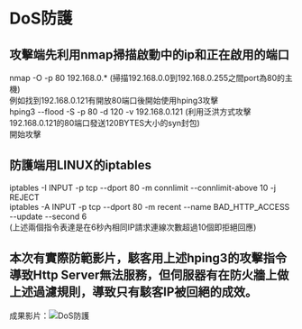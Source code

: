 # DoS防護
## 攻擊端先利用nmap掃描啟動中的ip和正在啟用的端口  
nmap -O -p 80 192.168.0.* (掃描192.168.0.0到192.168.0.255之間port為80的主機)  
例如找到192.168.0.121有開放80端口後開始使用hping3攻擊  
hping3 --flood -S -p 80 -d 120 -v 192.168.0.121 (利用泛洪方式攻擊192.168.0.121的80端口發送120BYTES大小的syn封包)  
開始攻擊  
## 防護端用LINUX的iptables  
iptables -I INPUT -p tcp --dport 80 -m connlimit --connlimit-above 10 -j REJECT  
iptables -A INPUT -p tcp --dport 80 -m recent --name BAD_HTTP_ACCESS --update --second 6  
(上述兩個指令表達是在6秒內相同IP請求連線次數超過10個即拒絕回應)
## 本次有實際防範影片，駭客用上述hping3的攻擊指令導致Http Server無法服務，但伺服器有在防火牆上做上述過濾規則，導致只有駭客IP被回絕的成效。   
成果影片：![DoS防護](https://www.youtube.com/watch?v=Nv8pB9XkcDQ)
